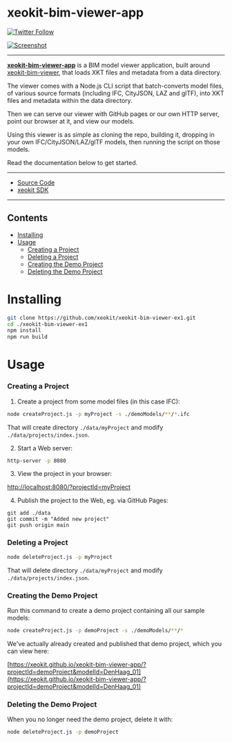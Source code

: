 # xeokit-bim-viewer-app

[![Twitter Follow](https://img.shields.io/twitter/follow/xeolabs?style=social)](https://twitter.com/xeolabs) 

[![Screenshot](https://github.com/xeokit/xeokit-bim-viewer/raw/master/images/xeokit-bim-viewer.png)](https://xeokit.github.io/xeokit-bim-viewer/app/index.html?projectId=OTCConferenceCenter&tab=storeys)

---

**[xeokit-bim-viewer-app](https://github.com/xeokit/xeokit-bim-viewer-app)** is a BIM model viewer application,
built around [xeokit-bim-viewer](https://github.com/xeokit/xeokit-bim-viewer), that loads XKT files and metadata
from a data directory.

The viewer comes with a Node.js CLI script that batch-converts model files, of various source formats (including IFC,
CityJSON, LAZ and glTF), into XKT files and metadata within the data directory.

Then we can serve our viewer with GitHub pages or our own HTTP server, point our browser at it, and view our models.

Using this viewer is as simple as cloning the repo, building it, dropping in your own IFC/CityJSON/LAZ/glTF models, then
running the script on those models.

Read the documentation below to get started.

--- 

* [Source Code](https://github.com/xeokit/xeokit-bim-viewer-app)
* [xeokit SDK](http://xeokit.io)

---

## Contents

- [Installing](#installing)
- [Usage](#usage)
    + [Creating a Project](#creating-a-project)
    + [Deleting a Project](#deleting-a-project)
    + [Creating the Demo Project](#creating-the-demo-project)
    + [Deleting the Demo Project](#deleting-the-demo-project)
    
# Installing

````bash
git clone https://github.com/xeokit/xeokit-bim-viewer-ex1.git
cd ./xeokit-bim-viewer-ex1
npm install
npm run build
````

# Usage

### Creating a Project

1. Create a project from some model files (in this case IFC):

````bash
node createProject.js -p myProject -s ./demoModels/**/*.ifc
````

That will create directory ````./data/myProject```` and modify ````./data/projects/index.json````.

2. Start a Web server:

````bash
http-server -p 8080
````

3. View the project in your browser:

[http://localhost:8080/?projectId=myProject](http://localhost:8080/?projectId=myProject)

4. Publish the project to the Web, eg. via GitHub Pages:

````
git add ./data
git commit -m "Added new project"
git push origin main
````

### Deleting a Project

````bash
node deleteProject.js -p myProject
````

That will delete directory ````./data/myProject```` and modify ````./data/projects/index.json````.

### Creating the Demo Project

Run this command to create a demo project containing all our sample models:

````bash
node createProject.js -p demoProject -s ./demoModels/**/*
````

We've actually already created and published that demo project, which you can view here:

[https://xeokit.github.io/xeokit-bim-viewer-app/?projectId=demoProject&modelId=DenHaag_01](https://xeokit.github.io/xeokit-bim-viewer-app/?projectId=demoProject&modelId=DenHaag_01)

### Deleting the Demo Project

When you no longer need the demo project, delete it with:

````bash
node deleteProject.js -p demoProject
````

